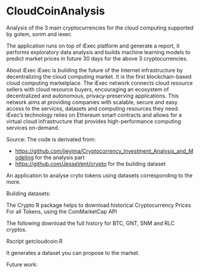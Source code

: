 # CloudCoinAnalysis


Analysis of the 3 main cryptocurrencies for the cloud computing supported by golem, sonm and iexec   


The application runs on top of iExec platform and generate a report, it performs exploratory data analysis
and builds machine learning models to predict market prices in future 30 days for the above 3 cryptocurrencies.

About iExec
iExec is building the future of the Internet infrastructure by decentralizing the cloud computing market. It is the first blockchain-based cloud computing marketplace.
The iExec network connects cloud resource sellers with cloud resource buyers, encouraging an ecosystem of decentralized and autonomous, privacy-preserving applications.
This network aims at providing companies with scalable, secure and easy access to the services, datasets and computing resources they need. iExec’s technology relies on Ethereum smart contracts and allows for a virtual cloud infrastructure that provides high-performance computing services on-demand.


Source:
The code is derivated from:
* https://github.com/jieyima/Cryptocurrency_Investment_Analysis_and_Modeling for the analysis part
* https://github.com/JesseVent/crypto for the building dataset



An application to analyse cryto tokens using datasets corresponding to the more.


Building datasets:

The Crypto R package helps to download historical Cryptocurrency Prices For all Tokens,
using the CoinMarketCap API

The following download the full history for BTC, GNT, SNM and RLC cryptos.

Rscript getcloudcoin.R

It generates a dataset you can propose to the market.


Future work:
